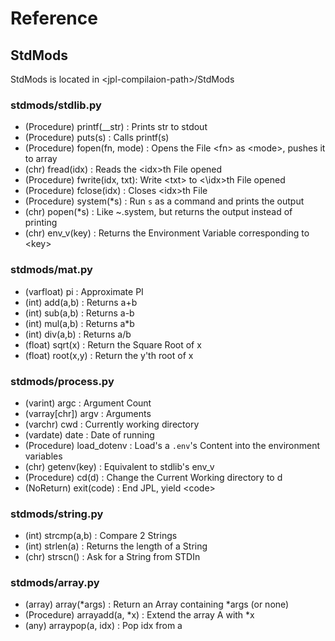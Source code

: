 # Reference

## StdMods
StdMods is located in \<jpl-compilaion-path\>/StdMods

### stdmods/stdlib.py
* (Procedure) printf(\_\_str) : Prints str to stdout  
* (Procedure) puts(s)         : Calls printf(s)  
* (Procedure) fopen(fn, mode) : Opens the File \<fn\> as \<mode\>, pushes it to array  
* (chr) fread(idx)            : Reads the \<idx\>th File opened  
* (Procedure) fwrite(idx, txt): Write \<txt\> to \<\idx\>th File opened  
* (Procedure) fclose(idx)     : Closes \<idx\>th File  
* (Procedure) system(\*s)     : Run `s` as a command and prints the output  
* (chr) popen(\*s)            : Like ~.system, but returns the output instead of printing  
* (chr) env\_v(key)	      : Returns the Environment Variable corresponding to \<key\>  

### stdmods/mat.py
* (varfloat) pi               : Approximate PI  
* (int) add(a,b)              : Returns a+b  
* (int) sub(a,b)              : Returns a-b  
* (int) mul(a,b)              : Returns a\*b  
* (int) div(a,b)              : Returns a/b  
* (float) sqrt(x)             : Return the Square Root of x  
* (float) root(x,y)           : Return the y'th root of x  

### stdmods/process.py
* (varint) argc               : Argument Count  
* (varray[chr]) argv	      : Arguments  
* (varchr) cwd                : Currently working directory  
* (vardate) date              : Date of running  
* (Procedure) load\_dotenv    : Load's a `.env`'s Content into the environment variables  
* (chr) getenv(key)           : Equivalent to stdlib's env\_v  
* (Procedure) cd(d)           : Change the Current Working directory to d  
* (NoReturn) exit(code)       : End JPL, yield \<code\>  

### stdmods/string.py
* (int) strcmp(a,b)           : Compare 2 Strings  
* (int) strlen(a)             : Returns the length of a String  
* (chr) strscn()              : Ask for a String from STDIn

### stdmods/array.py
* (array) array(\*args)       : Return an Array containing \*args (or none)  
* (Procedure) arrayadd(a, \*x) : Extend the array A with \*x  
* (any) arraypop(a, idx)      : Pop idx from a  

### 
